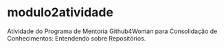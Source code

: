 # modulo2atividade
Atividade do Programa de Mentoria Github4Woman para Consolidação de Conhecimentos: Entendendo sobre Repositórios.
